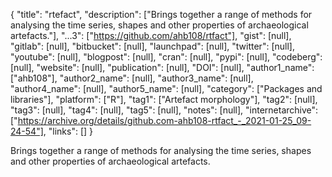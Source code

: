 {
  "title": "rtefact",
  "description": ["Brings together a range of methods for analysing the time series, shapes and other properties of archaeological artefacts."],
  "...3": ["https://github.com/ahb108/rtfact"],
  "gist": [null],
  "gitlab": [null],
  "bitbucket": [null],
  "launchpad": [null],
  "twitter": [null],
  "youtube": [null],
  "blogpost": [null],
  "cran": [null],
  "pypi": [null],
  "codeberg": [null],
  "website": [null],
  "publication": [null],
  "DOI": [null],
  "author1_name": ["ahb108"],
  "author2_name": [null],
  "author3_name": [null],
  "author4_name": [null],
  "author5_name": [null],
  "category": ["Packages and libraries"],
  "platform": ["R"],
  "tag1": ["Artefact morphology"],
  "tag2": [null],
  "tag3": [null],
  "tag4": [null],
  "tag5": [null],
  "notes": [null],
  "internetarchive": ["https://archive.org/details/github.com-ahb108-rtfact_-_2021-01-25_09-24-54"],
  "links": []
}

<!-- Generated by csv2md.R – do not edit by hand -->

Brings together a range of methods for analysing the time series, shapes and other properties of archaeological artefacts.